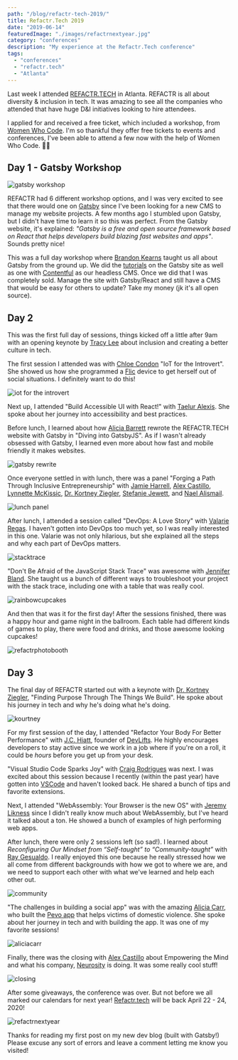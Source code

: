 ```yaml
---
path: "/blog/refactr-tech-2019/"
title: Refactr.Tech 2019
date: "2019-06-14"
featuredImage: "./images/refactrnextyear.jpg"
category: "conferences"
description: "My experience at the Refactr.Tech conference"
tags:
  - "conferences"
  - "refactr.tech"
  - "Atlanta"
---
```


Last week I attended [REFACTR.TECH](http://refactr.tech/) in Atlanta. REFACTR is all about diversity &amp; inclusion in tech. It was amazing to see all the companies who attended that have huge D&amp;I initiatives looking to hire attendees.

I applied for and received a free ticket, which included a workshop, from [Women Who Code](https://www.womenwhocode.com/). I'm so thankful they offer free tickets to events and conferences, I've been able to attend a few now with the help of Women Who Code. 👩‍💻

## Day 1 - Gatsby Workshop

![gatsby workshop](images/gatsbyworkshop.jpg)

REFACTR had 6 different workshop options, and I was very excited to see that there would one on [Gatsby](https://www.gatsbyjs.org/) since I've been looking for a new CMS to manage my website projects. A few months ago I stumbled upon Gatsby, but I didn't have time to learn it so this was perfect. From the Gatsby website, it's explained: _"Gatsby is a free and open source framework based on React that helps developers build blazing fast websites and apps"_. Sounds pretty nice!

This was a full day workshop where [Brandon Kearns](https://twitter.com/brandon_kearns) taught us all about Gatsby from the ground up. We did the [tutorials](https://www.gatsbyjs.org/tutorial/) on the Gatsby site as well as one with [Contentful](https://www.contentful.com/) as our headless CMS. Once we did that I was completely sold. Manage the site with Gatsby/React and still have a CMS that would be easy for others to update? Take my money (jk it's all open source).

## Day 2

This was the first full day of sessions, things kicked off a little after 9am with an opening keynote by [Tracy Lee](https://twitter.com/ladyleet) about inclusion and creating a better culture in tech.

The first session I attended was with [Chloe Condon](https://twitter.com/ChloeCondon) "IoT for the Introvert". She showed us how she programmed a [Flic](https://flic.io/) device to get herself out of social situations. I definitely want to do this!

![iot for the introvert](images/iotfortheintrovert.jpg)

Next up, I attended "Build Accessible UI with React!" with [Taelur Alexis](https://twitter.com/TaelurAlexis). She spoke about her journey into accessibility and best practices.

Before lunch, I learned about how [Alicia Barrett](https://twitter.com/optimistalicia) rewrote the REFACTR.TECH website with Gatsby in "Diving into GatsbyJS". As if I wasn't already obsessed with Gatsby, I learned even more about how fast and mobile friendly it makes websites.

![gatsby rewrite](images/gatsbyrewrite.jpg)

Once everyone settled in with lunch, there was a panel "Forging a Path Through Inclusive Entrepreneurship" with [Jamie Harrell](https://twitter.com/jamieharrellmba),
[Alex Castillo](https://twitter.com/castillo__io), [Lynnette McKissic](https://twitter.com/TheGoodrCo), [Dr. Kortney Ziegler](https://twitter.com/fakerapper), [Stefanie Jewett](https://twitter.com/StefanieJewett), and [Nael Alismail](https://twitter.com/naelyall).

![lunch panel](images/panel.jpg)

After lunch, I attended a session called "DevOps: A Love Story" with [Valarie Regas](https://twitter.com/ValarieRegas). I haven't gotten into DevOps too much yet, so I was really interested in this one. Valarie was not only hilarious, but she explained all the steps and why each part of DevOps matters.

![stacktrace](images/stacktrace.jpg)

"Don't Be Afraid of the JavaScript Stack Trace" was awesome with [Jennifer Bland](https://twitter.com/ratracegrad). She taught us a bunch of different ways to troubleshoot your project with the stack trace, including one with a table that was really cool.

![rainbowcupcakes](images/rainbowcupcakes.jpg)

And then that was it for the first day! After the sessions finished, there was a happy hour and game night in the ballroom. Each table had different kinds of games to play, there were food and drinks, and those awesome looking cupcakes!

![refactrphotobooth](images/refactrphotobooth.jpg)

## Day 3

The final day of REFACTR started out with a keynote with [Dr. Kortney Ziegler](https://twitter.com/fakerapper), "Finding Purpose Through The Things We Build". He spoke about his journey in tech and why he's doing what he's doing.

![kourtney](images/kourtney.jpg)

For my first session of the day, I attended "Refactor Your Body For Better Performance" with [J.C. Hiatt](https://twitter.com/jchiatt), founder of [DevLifts](https://devlifts.io/). He highly encourages developers to stay active since we work in a job where if you're on a roll, it could be _hours_ before you get up from your desk.

"Visual Studio Code Sparks Joy" with [Craig Rodrigues](https://twitter.com/CraigRodrigues) was next. I was excited about this session because I recently (within the past year) have gotten into [VSCode](https://code.visualstudio.com/) and haven't looked back. He shared a bunch of tips and favorite extensions.

Next, I attended "WebAssembly: Your Browser is the new OS" with [Jeremy Likness](https://twitter.com/jeremylikness) since I didn't really know much about WebAssembly, but I've heard it talked about a ton. He showed a bunch of examples of high performing web apps.

After lunch, there were only 2 sessions left (so sad!). I learned about
_Reconfiguring Our Mindset from “Self-taught” to “Community-taught”_ with [Ray Gesualdo](https://twitter.com/RayGesualdo). I really enjoyed this one because he really stressed how we all come from different backgrounds with how we got to where we are, and we need to support each other with what we've learned and help each other out.

![community](images/community.jpg)

"The challenges in building a social app" was with the amazing [Alicia Carr](https://www.pevo.us/), who built the [Pevo app](https://www.pevo.us/) that helps victims of domestic violence. She spoke about her journey in tech and with building the app. It was one of my favorite sessions!

![aliciacarr](images/aliciacarr.jpg)

Finally, there was the closing with [Alex Castillo](https://twitter.com/castillo__io) about Empowering the Mind and what his company, [Neurosity](https://www.neurosity.co/) is doing. It was some really cool stuff!

![closing](images/closing.jpg)

After some giveaways, the conference was over. But not before we all marked our calendars for next year! [Refactr.tech](http://refactr.tech/) will be back April 22 - 24, 2020!

![refactrnextyear](images/refactrnextyear.jpg)

Thanks for reading my first post on my new dev blog (built with Gatsby!) Please excuse any sort of errors and leave a comment letting me know you visited!
